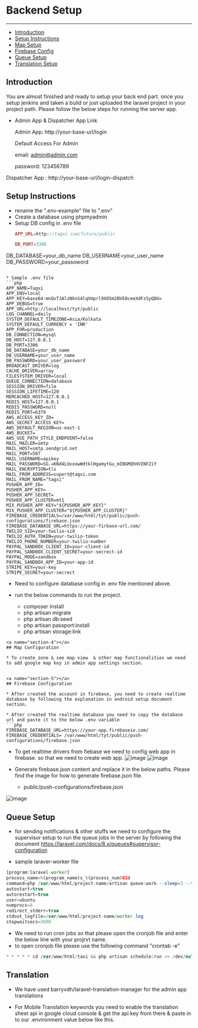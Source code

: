 # Backend Setup

---

- [Introduction](#section-1)
- [Setup Instructions](#section-2)
- [Map Setup](#section-4)
- [Firebase Config](#section-5)
- [Queue Setup](#section-6)
- [Translation Setup](#section-7)


<a name="section-1"></a>
## Introduction
You are almost finished and ready to setup your back end part. once you setup jenkins and taken a build or just uploaded the laravel project in your project path. Please follow the below steps for running the server app.

* Admin App & Dispatcher App Link

    Admin App: http://your-base-url/login

    Default Access For Admin

     email: admin@admin.com <br>

     password: 123456789 <br>


 Dispatcher App :  http://your-base-url/login-dispatch






<a name="section-2"></a>
## Setup Instructions

* rename the ".env-example" file to ".env"
* Create a database using phpmyadmin
* Setup DB config in .env file
    ```php
    APP_URL=http://tagxi.com/future/public
    ```
   ```php
   DB_PORT=3306
DB_DATABASE=your_db_name
DB_USERNAME=your_user_name
DB_PASSWORD=your_passoword

   ```

   * Sample .env file
   ```php
APP_NAME=Tagxi
APP_ENV=local
APP_KEY=base64:mnQvTJAlzNknS4lqVmprl9XOSm2BVE0ceeXdFzSyQDU=
APP_DEBUG=true
APP_URL=http://localhost/tyt/public
LOG_CHANNEL=daily
SYSTEM_DEFAULT_TIMEZONE=Asia/Kolkata
SYSTEM_DEFAULT_CURRENCY = 'INR'
APP_FOR=production
DB_CONNECTION=mysql
DB_HOST=127.0.0.1
DB_PORT=3306
DB_DATABASE=your_db_name
DB_USERNAME=your_user_name
DB_PASSWORD=your_user_password
BROADCAST_DRIVER=log
CACHE_DRIVER=array
FILESYSTEM_DRIVER=local
QUEUE_CONNECTION=database
SESSION_DRIVER=file
SESSION_LIFETIME=120
MEMCACHED_HOST=127.0.0.1
REDIS_HOST=127.0.0.1
REDIS_PASSWORD=null
REDIS_PORT=6379
AWS_ACCESS_KEY_ID=
AWS_SECRET_ACCESS_KEY=
AWS_DEFAULT_REGION=us-east-1
AWS_BUCKET=
AWS_USE_PATH_STYLE_ENDPOINT=false
MAIL_MAILER=smtp
MAIL_HOST=smtp.sendgrid.net
MAIL_PORT=587
MAIL_USERNAME=apikey
MAIL_PASSWORD=SG.=KNd4LUxxowWdtklHgamytGu_mIBGMQhHVINFZiY
MAIL_ENCRYPTION=tls
MAIL_FROM_ADDRESS=suport@tagxi.com
MAIL_FROM_NAME="tagxi"
PUSHER_APP_ID=
PUSHER_APP_KEY=
PUSHER_APP_SECRET=
PUSHER_APP_CLUSTER=mt1
MIX_PUSHER_APP_KEY="${PUSHER_APP_KEY}"
MIX_PUSHER_APP_CLUSTER="${PUSHER_APP_CLUSTER}"
FIREBASE_CREDENTIALS=/var/www/html/tyt/public/push-configurations/firebase.json
FIREBASE_DATABASE_URL=https://your-firbase-url.com/
TWILIO_SID=your-twilio-sid
TWILIO_AUTH_TOKEN=your-twilio-token
TWILIO_PHONE_NUMBER=your-twilio-number
PAYPAL_SANDBOX_CLIENT_ID=your-client-id
PAYPAL_SANDBOX_CLIENT_SECRET=your-secrect-id
PAYPAL_MODE=sandbox
PAYPAL_SANDBOX_APP_ID=your-app-id
STRIPE_KEY=your-key
STRIPE_SECRET=your-secrect

```

* Need to configure database config in .env file mentioned above.

* run the below commands to run the project.

    * composer install
    * php artisan migrate
    * php artisan db:seed
    * php artisan passport:install
    * php artisan storage:link
```
<a name="section-4"></a>
## Map Configuration

* To create zone & see map view  & other map functionalities we need to add google map key in admin app settings section.


<a name="section-5"></a>
## Firebase Configuration

* After created the account in firebase, you need to create realtime database by following the explanation in android setup document section. 

* After created the realtime database you need to copy the database url and paste it to the below .env variable
```php
FIREBASE_DATABASE_URL=https://your-app.firebaseio.com/
FIREBASE_CREDENTIALS= /var/www/html/tyt/public/push-configurations/firebase.json
```

* To get realtime drivers from fiebase we need to config web app in firebase. so that we need to create web app.
![image](../../images/user-manual-docs/firebase-create-web-app.png)
![image](../../images/user-manual-docs/firebase-web-config.png)


<!-- ```php
GOOGLE_MAP_KEY=AIzaSyBeTRs1icwooRpk7ErjCEQCwu0OQowVt9I
``` -->

* Generate firebase.json content and replace it in the below paths. Please find the image for how to generate firebase.json file.

    <!-- * node/firebase.json -->
    * public/push-configurations/firebase.json

![image](../../images/user-manual-docs/project-settings–firebase-console.png)


<a name="section-6"></a>
## Queue Setup

* for sending notifications & other stuffs we need to configure the supervisor setup to run the queue jobs in the server by following the document https://laravel.com/docs/8.x/queues#supervisor-configuration

* sample laraver-worker file

```php
[program:laravel-worker]
process_name=%(program_name)s_%(process_num)02d
command=php /var/www/html/project-name/artisan queue:work --sleep=3 --tries=3
autostart=true
autorestart=true
user=ubuntu
numprocs=8
redirect_stderr=true
stdout_logfile=/var/www/html/project-name/worker.log
stopwaitsecs=3600

```
* We need to run cron jobs so that please open the cronjob file and enter the below line with your projrvt name.
* to open cronjob file please use the following command "crontab -e"

```php
* * * * * cd /var/www/html/taxi && php artisan schedule:run >> /dev/null 2>&1
```

<a name="section-7"></a>
## Translation

* We have used barryvdh/laravel-translation-manager for the admin app translations

* For Mobile Translation keywords you need to enable the translation sheet api in google cloud console & get the api key from there & paste in to our .environment value below like this.

<!-- ```php
GOOGLE_SHEET_KEY = AIzaGyBVE-WE-lwXhxWFHJthZ6FleF1WQ3NmGAV
``` -->

